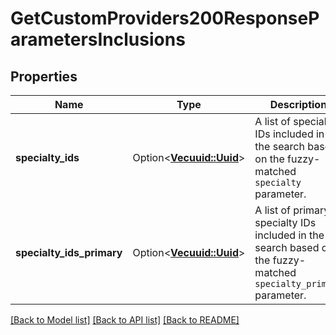 # GetCustomProviders200ResponseParametersInclusions

## Properties

Name | Type | Description | Notes
------------ | ------------- | ------------- | -------------
**specialty_ids** | Option<[**Vec<uuid::Uuid>**](uuid::Uuid.md)> | A list of specialty IDs included in the search based on the fuzzy-matched `specialty` parameter. | [optional]
**specialty_ids_primary** | Option<[**Vec<uuid::Uuid>**](uuid::Uuid.md)> | A list of primary specialty IDs included in the search based on the fuzzy-matched `specialty_primary` parameter. | [optional]

[[Back to Model list]](../README.md#documentation-for-models) [[Back to API list]](../README.md#documentation-for-api-endpoints) [[Back to README]](../README.md)


